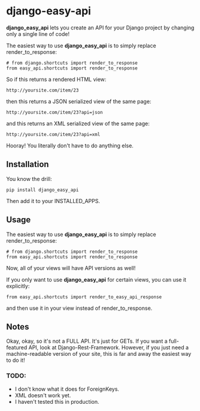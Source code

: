 django-easy-api
===============

**django_easy_api** lets you create an API for your Django project by changing only a single line of code! 

The easiest way to use **django_easy_api** is to simply replace render_to_response:

    # from django.shortcuts import render_to_response
    from easy_api.shortcuts import render_to_response 

So if this returns a rendered HTML view:

    http://yoursite.com/item/23

then this returns a JSON serialized view of the same page:

    http://yoursite.com/item/23?api=json

and this returns an XML serialized view of the same page:

    http://yoursite.com/item/23?api=xml

Hooray! You literally don't have to do anything else.

## Installation

You know the drill:

    pip install django_easy_api

Then add it to your INSTALLED_APPS.

## Usage

The easiest way to use **django_easy_api** is to simply replace render_to_response:

    # from django.shortcuts import render_to_response
    from easy_api.shortcuts import render_to_response 

Now, all of your views will have API versions as well!

If you only want to use **django_easy_api** for certain views, you can use it explicitly:

    from easy_api.shortcuts import render_to_easy_api_response

and then use it in your view instead of render_to_response.

## Notes

Okay, okay, so it's not a FULL API. It's just for GETs. If you want a full-featured API, look at Django-Rest-Framework. However, if you just need a machine-readable version of your site, this is far and away the easiest way to do it!

### TODO:

* I don't know what it does for ForeignKeys.
* XML doesn't work yet.
* I haven't tested this in production.

